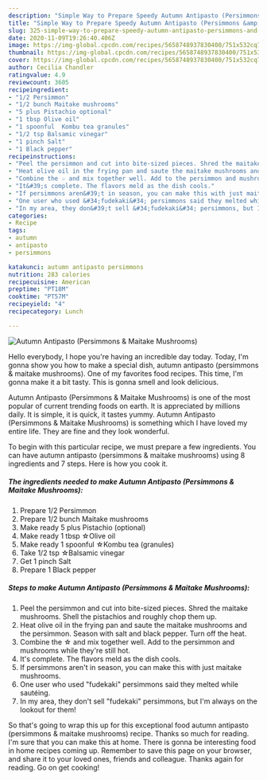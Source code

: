 ```yaml
---
description: "Simple Way to Prepare Speedy Autumn Antipasto (Persimmons &amp;amp; Maitake Mushrooms)"
title: "Simple Way to Prepare Speedy Autumn Antipasto (Persimmons &amp;amp; Maitake Mushrooms)"
slug: 325-simple-way-to-prepare-speedy-autumn-antipasto-persimmons-and-amp-maitake-mushrooms
date: 2020-11-09T19:26:40.406Z
image: https://img-global.cpcdn.com/recipes/5658748937830400/751x532cq70/autumn-antipasto-persimmons-maitake-mushrooms-recipe-main-photo.jpg
thumbnail: https://img-global.cpcdn.com/recipes/5658748937830400/751x532cq70/autumn-antipasto-persimmons-maitake-mushrooms-recipe-main-photo.jpg
cover: https://img-global.cpcdn.com/recipes/5658748937830400/751x532cq70/autumn-antipasto-persimmons-maitake-mushrooms-recipe-main-photo.jpg
author: Cecilia Chandler
ratingvalue: 4.9
reviewcount: 3605
recipeingredient:
- "1/2 Persimmon"
- "1/2 bunch Maitake mushrooms"
- "5 plus Pistachio optional"
- "1 tbsp Olive oil"
- "1 spoonful  Kombu tea granules"
- "1/2 tsp Balsamic vinegar"
- "1 pinch Salt"
- "1 Black pepper"
recipeinstructions:
- "Peel the persimmon and cut into bite-sized pieces. Shred the maitake mushrooms. Shell the pistachios and roughly chop them up."
- "Heat olive oil in the frying pan and saute the maitake mushrooms and the persimmon. Season with salt and black pepper. Turn off the heat."
- "Combine the ☆ and mix together well. Add to the persimmon and mushrooms while they&#39;re still hot."
- "It&#39;s complete. The flavors meld as the dish cools."
- "If persimmons aren&#39;t in season, you can make this with just maitake mushrooms."
- "One user who used &#34;fudekaki&#34; persimmons said they melted while sautéing."
- "In my area, they don&#39;t sell &#34;fudekaki&#34; persimmons, but I&#39;m always on the lookout for them!"
categories:
- Recipe
tags:
- autumn
- antipasto
- persimmons

katakunci: autumn antipasto persimmons 
nutrition: 283 calories
recipecuisine: American
preptime: "PT18M"
cooktime: "PT57M"
recipeyield: "4"
recipecategory: Lunch

---
```



![Autumn Antipasto (Persimmons &amp; Maitake Mushrooms)](https://img-global.cpcdn.com/recipes/5658748937830400/751x532cq70/autumn-antipasto-persimmons-maitake-mushrooms-recipe-main-photo.jpg)

Hello everybody, I hope you're having an incredible day today. Today, I'm gonna show you how to make a special dish, autumn antipasto (persimmons &amp; maitake mushrooms). One of my favorites food recipes. This time, I'm gonna make it a bit tasty. This is gonna smell and look delicious.



Autumn Antipasto (Persimmons &amp; Maitake Mushrooms) is one of the most popular of current trending foods on earth. It is appreciated by millions daily. It is simple, it is quick, it tastes yummy. Autumn Antipasto (Persimmons &amp; Maitake Mushrooms) is something which I have loved my entire life. They are fine and they look wonderful.


To begin with this particular recipe, we must prepare a few ingredients. You can have autumn antipasto (persimmons &amp; maitake mushrooms) using 8 ingredients and 7 steps. Here is how you cook it.

<!--inarticleads1-->

##### The ingredients needed to make Autumn Antipasto (Persimmons &amp; Maitake Mushrooms):

1. Prepare 1/2 Persimmon
1. Prepare 1/2 bunch Maitake mushrooms
1. Make ready 5 plus Pistachio (optional)
1. Make ready 1 tbsp ☆Olive oil
1. Make ready 1 spoonful  ☆Kombu tea (granules)
1. Take 1/2 tsp ☆Balsamic vinegar
1. Get 1 pinch Salt
1. Prepare 1 Black pepper




<!--inarticleads2-->

##### Steps to make Autumn Antipasto (Persimmons &amp; Maitake Mushrooms):

1. Peel the persimmon and cut into bite-sized pieces. Shred the maitake mushrooms. Shell the pistachios and roughly chop them up.
1. Heat olive oil in the frying pan and saute the maitake mushrooms and the persimmon. Season with salt and black pepper. Turn off the heat.
1. Combine the ☆ and mix together well. Add to the persimmon and mushrooms while they&#39;re still hot.
1. It&#39;s complete. The flavors meld as the dish cools.
1. If persimmons aren&#39;t in season, you can make this with just maitake mushrooms.
1. One user who used &#34;fudekaki&#34; persimmons said they melted while sautéing.
1. In my area, they don&#39;t sell &#34;fudekaki&#34; persimmons, but I&#39;m always on the lookout for them!




So that's going to wrap this up for this exceptional food autumn antipasto (persimmons &amp; maitake mushrooms) recipe. Thanks so much for reading. I'm sure that you can make this at home. There is gonna be interesting food in home recipes coming up. Remember to save this page on your browser, and share it to your loved ones, friends and colleague. Thanks again for reading. Go on get cooking!
